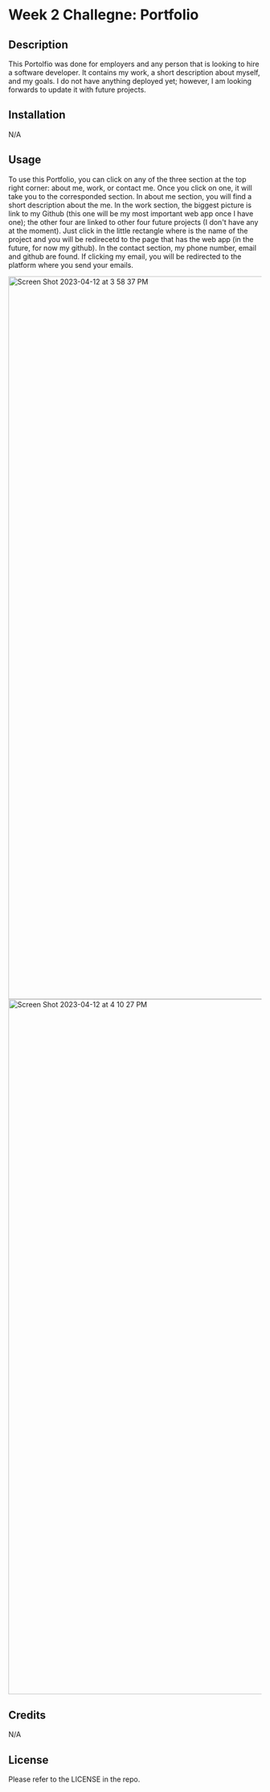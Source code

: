# Week 2 Challegne: Portfolio

## Description

This Portolfio was done for employers and any person that is looking to hire a software developer. It contains my work, a short description about myself, and my goals. I do not have anything deployed yet; however, I am looking forwards to update it with future projects.

## Installation

N/A

## Usage

To use this Portfolio, you can click on any of the three section at the top right corner: about me, work, or contact me. Once you click on one, it will take you to the corresponded section. In about me section, you will find a short description about the me. In the work section, the biggest picture is link to my Github (this one will be my most important web app once I have one); the other four are linked to other four future projects (I don't have any at the moment). Just click in the little rectangle where is the name of the project and you will be redirecetd to the page that has the web app (in the future, for now my github). In the contact section, my phone number, email and github are found. If clicking my email, you will be redirected to the platform where you send your emails. 


<img width="1434" alt="Screen Shot 2023-04-12 at 3 58 37 PM" src="https://user-images.githubusercontent.com/128647787/231572806-cdce27fa-9410-4bac-8da5-7fc257e79957.png">
<img width="1379" alt="Screen Shot 2023-04-12 at 4 10 27 PM" src="https://user-images.githubusercontent.com/128647787/231573246-3bb5e075-d657-469e-9541-c6e62b9da538.png">


## Credits

N/A

## License

Please refer to the LICENSE in the repo.
